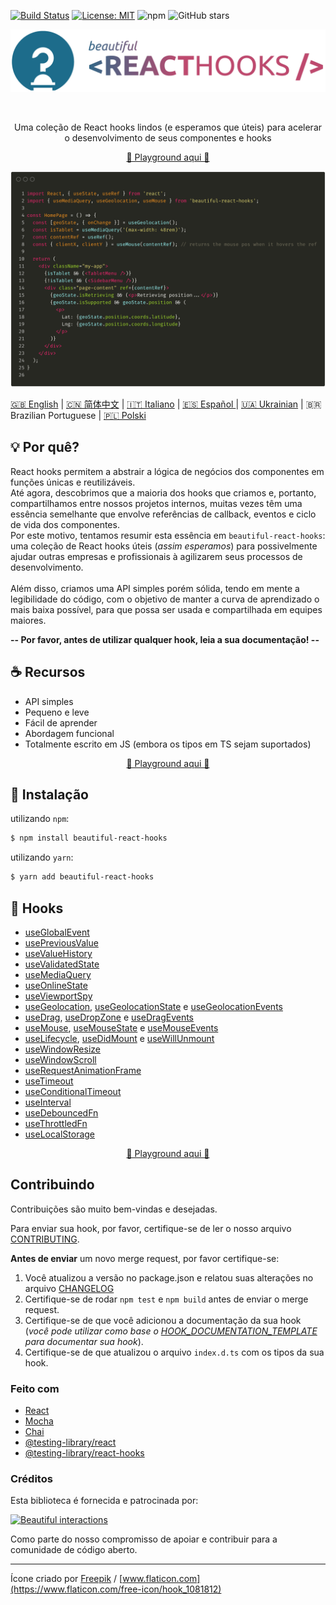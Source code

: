 [![Build Status](https://travis-ci.org/beautifulinteractions/beautiful-react-hooks.svg?branch=master)](https://travis-ci.org/beautifulinteractions/beautiful-react-hooks)
[![License: MIT](https://img.shields.io/badge/License-MIT-yellow.svg)](https://opensource.org/licenses/MIT)
![npm](https://img.shields.io/npm/v/beautiful-react-hooks)
![GitHub stars](https://img.shields.io/github/stars/beautifulinteractions/beautiful-react-hooks?style=social)


<div align="center">
  <p align="center">
    <img src="../logo.png" alt="Beautiful React Hooks" width="750px" />
  </p>
</div>
<br />
<div>
  <p align="center">
    Uma coleção de React hooks lindos (e esperamos que úteis) para acelerar o desenvolvimento de seus componentes e hooks
  </p>
</div>

<div>
  <p align="center">
    <a href="https://beautifulinteractions.github.io/beautiful-react-hooks/" target="_blank">
    🌟 Playground aqui 🌟
    </a>
  </p>
</div>

![Exemplo de uso](../usage_example.png)


<a href="https://github.com/beautifulinteractions/beautiful-react-hooks/">🇬🇧 English</a>  | <a href="https://github.com/beautifulinteractions/beautiful-react-hooks/blob/master/docs/README.zh-CN.md">🇨🇳 简体中文</a> | <a href="https://github.com/beautifulinteractions/beautiful-react-hooks/blob/master/docs/README.it-IT.md">🇮🇹 Italiano</a> | <a href="https://github.com/beautifulinteractions/beautiful-react-hooks/blob/master/docs/README.es-ES.md"> 🇪🇸 Español </a> | <a href="https://github.com/beautifulinteractions/beautiful-react-hooks/blob/master/docs/README.uk-UA.md">🇺🇦 Ukrainian</a> | 🇧🇷 Brazilian Portuguese | <a href="https://github.com/beautifulinteractions/beautiful-react-hooks/blob/master/docs/README.pl-PL.md">🇵🇱 Polski </a>

## 💡 Por quê?

React hooks permitem a abstrair a lógica de negócios dos componentes em funções únicas e reutilizáveis.<br />
Até agora, descobrimos que a maioria dos hooks que criamos e, portanto, compartilhamos entre nossos projetos internos, muitas vezes têm uma essência semelhante que envolve referências de callback, eventos e ciclo de vida dos componentes. <br />
Por este motivo, tentamos resumir esta essência em `beautiful-react-hooks`: uma coleção de React hooks úteis (*assim esperamos*)
para possivelmente ajudar outras empresas e profissionais à agilizarem seus processos de desenvolvimento.<br /><br />
Além disso, criamos uma API simples porém sólida, tendo em mente a legibilidade do código, com o objetivo
de manter a curva de aprendizado o mais baixa possível, para que possa ser usada e compartilhada em equipes maiores.


**-- Por favor, antes de utilizar qualquer hook, leia a sua documentação! --**

## ☕️ Recursos

* API simples
* Pequeno e leve
* Fácil de aprender
* Abordagem funcional
* Totalmente escrito em JS (embora os tipos em TS sejam suportados)

<div>
  <p align="center">
    <a href="https://beautifulinteractions.github.io/beautiful-react-hooks/" target="_blank">
    🌟 Playground aqui 🌟
    </a>
  </p>
</div>

## 🕺 Instalação

utilizando `npm`:
```bash
$ npm install beautiful-react-hooks
```

utilizando `yarn`:

```bash
$ yarn add beautiful-react-hooks
```

## 🎨 Hooks

* [useGlobalEvent](useGlobalEvent.md)
* [usePreviousValue](usePreviousValue.md)
* [useValueHistory](useValueHistory.md)
* [useValidatedState](useValidatedState.md)
* [useMediaQuery](useMediaQuery.md)
* [useOnlineState](useOnlineState.md)
* [useViewportSpy](useViewportSpy.md)
* [useGeolocation](useGeolocation.md), [useGeolocationState](useGeolocationState.md) e [useGeolocationEvents](useGeolocationEvents.md)
* [useDrag](useDrag.md), [useDropZone](useDropZone.md) e [useDragEvents](useDragEvents.md)
* [useMouse](useMouse.md), [useMouseState](useMouseState.md) e [useMouseEvents](useMouseEvents.md)
* [useLifecycle](useLifecycle.md), [useDidMount](useDidMount.md) e [useWillUnmount](useWillUnmount.md)
* [useWindowResize](useWindowResize.md)
* [useWindowScroll](useWindowScroll.md)
* [useRequestAnimationFrame](useRequestAnimationFrame.md)
* [useTimeout](useTimeout.md)
* [useConditionalTimeout](useConditionalTimeout.md)
* [useInterval](useInterval.md)
* [useDebouncedFn](useDebouncedFn.md)
* [useThrottledFn](useThrottledFn.md)
* [useLocalStorage](useLocalStorage.md)

<div>
  <p align="center">
    <a href="https://beautifulinteractions.github.io/beautiful-react-hooks/" target="_blank">
    🌟 Playground aqui 🌟
    </a>
  </p>
</div>

## Contribuindo

Contribuições são muito bem-vindas e desejadas.

Para enviar sua hook, por favor, certifique-se de ler o nosso arquivo [CONTRIBUTING](../CONTRIBUTING.md).

**Antes de enviar** um novo merge request, por favor certifique-se:

1. Você atualizou a versão no package.json e relatou suas alterações no arquivo [CHANGELOG](../CHANGELOG.md)
2. Certifique-se de rodar `npm test` e `npm build` antes de enviar o merge request.
3. Certifique-se de que você adicionou a documentação da sua hook (*você pode utilizar como base o [HOOK_DOCUMENTATION_TEMPLATE](../HOOK_DOCUMENTATION_TEMPLATE.md) para documentar sua hook*).
4. Certifique-se de que atualizou o arquivo `index.d.ts` com os tipos da sua hook.

### Feito com

* [React](https://reactjs.org/)
* [Mocha](https://mochajs.org/)
* [Chai](https://www.chaijs.com/)
* [@testing-library/react](https://testing-library.com/docs/react-testing-library/intro)
* [@testing-library/react-hooks](https://react-hooks-testing-library.com/)


### Créditos

Esta biblioteca é fornecida e patrocinada por:

<div>
  <p>
    <a href="https://beautifulinteractions.com/">
      <img src="https://beautifulinteractions.com/img/logo-colorful.svg" alt="Beautiful interactions" width="140px" />
    </a>
  </p>
</div>

Como parte do nosso compromisso de apoiar e contribuir para a comunidade de código aberto.

---

Ícone criado por [Freepik](https://www.flaticon.com/authors/freepik) / [www.flaticon.com](https://www.flaticon.com/free-icon/hook_1081812)
